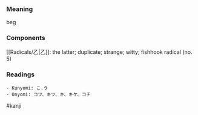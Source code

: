 ### Meaning

beg

### Components

[[Radicals/乙|乙]]: the latter; duplicate; strange; witty; fishhook radical (no. 5)

### Readings

```
- Kunyomi: こ.う
- Onyomi: コツ、キツ、キ、キケ、コチ
```

#kanji